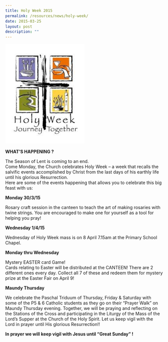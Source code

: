 ```yaml
---
title: Holy Week 2015
permalink: /resources/news/holy-week/
date: 2015-03-25
layout: post
description: ""
---
```

<img src="/images/pn80.png" style="width:50%">

**WHAT’S HAPPENING ?**  

The Season of Lent is coming to an end.  
Come Monday, the Church celebrates Holy Week – a week that recalls the salvific events accomplished by Christ from the last days of his earthly life until his glorious Resurrection.  
Here are some of the events happening that allows you to celebrate this big feast with us:  

**Monday 30/3/15**  

Rosary craft session in the canteen to teach the art of making rosaries with twine strings. You are encouraged to make one for yourself as a tool for helping you pray!  

**Wednesday 1/4/15**  

Wednesday of Holy Week mass is on 8 April 7.15am at the Primary School Chapel.  

**Monday thru Wednesday**  

Mystery EASTER card Game!  
Cards relating to Easter will be distributed at the CANTEEN! There are 2 different ones every day. Collect all 7 of these and redeem them for mystery prize at the Easter Fair on April 9!  

**Maundy Thursday**  

We celebrate the Paschal Triduum of Thursday, Friday & Saturday with some of the P5 & 6 Catholic students as they go on their “Prayer Walk” on Maundy Thursday evening. Together, we will be praying and reflecting on the Stations of the Cross and participating in the Liturgy of the Mass of the Lord’s Supper at the Church of the Holy Spirit. Let us keep vigil with the Lord in prayer until His glorious Resurrection!!

**In prayer we will keep vigil with Jesus until “Great Sunday” !**